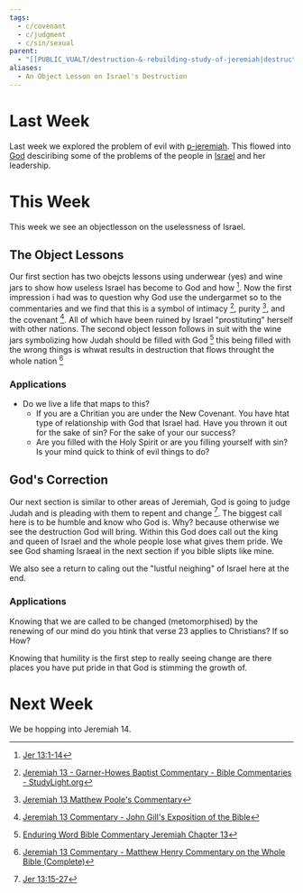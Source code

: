 ```yaml
---
tags:
  - c/covenant
  - c/judgment
  - c/sin/sexual
parent:
  - "[[PUBLIC_VUALT/destruction-&-rebuilding-study-of-jeremiah|destruction-&-rebuilding-study-of-jeremiah]]"
aliases:
  - An Object Lesson on Israel's Destruction
---
```

# Last Week
Last week we explored the problem of evil with [p-jeremiah](../p-jeremiah.md). This flowed into [God](God.md) desciribing some of the problems of the people in [Israel](../p-nation-of-israel.md) and her leadership. 

# This Week
[^guzik]: [Study Guide for Jeremiah 13 by David Guzik](https://www.blueletterbible.org/comm/guzik_david/study-guide/jeremiah/jeremiah-13.cfm)
[^garner-howes]: [Jeremiah 13 - Garner-Howes Baptist Commentary - Bible Commentaries - StudyLight.org](https://www.studylight.org/commentaries/eng/ghb/jeremiah-13.html)
[^matthew-poole]: [Jeremiah 13 Matthew Poole's Commentary](https://biblehub.com/commentaries/poole/jeremiah/13.htm)
[^ellicott]: [Jeremiah 13 Ellicott's Commentary for English Readers](https://biblehub.com/commentaries/ellicott/jeremiah/13.htm)
[^john-gill]: [Jeremiah 13 Commentary - John Gill's Exposition of the Bible](https://www.biblestudytools.com/commentaries/gills-exposition-of-the-bible/jeremiah-13/)
[^matthew-henry]: [Jeremiah 13 Commentary - Matthew Henry Commentary on the Whole Bible (Complete)](https://www.biblestudytools.com/commentaries/matthew-henry-complete/jeremiah/13.html)
[^enduring-word]: [Enduring Word Bible Commentary Jeremiah Chapter 13](https://enduringword.com/bible-commentary/jeremiah-13/)
[^m1]: [Jer 13:1-14](Jer%2013.md)
[^m2]: [Jer 13:15-27](Jer%2013.md)

This week we see an objectlesson on the uselessness of Israel.

## The Object Lessons
Our first section has two obejcts lessons using underwear (yes) and wine jars to show how useless Israel has become to God and how [^m1]. Now the first impression i had was to question why God use the undergarmet so to the commentaries and we find that this is a symbol of intimacy [^garner-howes], purity [^matthew-poole], and the covenant [^john-gill]. All of which have been ruined by Israel "prostituting" herself with other nations. The second object lesson follows in suit with the wine jars symbolizing how Judah should be filled with God [^enduring-word] this being filled with the wrong things is whwat results in destruction that flows throught the whole nation [^matthew-henry]

### Applications
- Do we live a life that maps to this?
    - If you are a Chritian you are under the New Covenant. You have htat type of relationship with God that Israel had. Have you thrown it out for the sake of sin? For the sake of your our success?
    - Are you filled with the Holy Spirit or are you filling yourself with sin? Is your mind quick to think of evil things to do?
## God's Correction
Our next section is similar to other areas of Jeremiah, God is going to judge Judah and is pleading with them to repent and change [^m2]. The biggest call here is to be humble and know who God is. Why? because otherwise we see the destruction God will bring. Within this God does call out the king and queen of Israel and the whole people lose what gives them pride. We see God shaming Israeal in the next section if you bible slipts like mine.

We also see a return to caling out the "lustful neighing" of Israel here at the end.

### Applications
Knowing that we are called to be changed (metomorphised) by the renewing of our mind do you htink that verse 23 applies to Christians? If so How?

Knowing that humility is the first step to really seeing change are there places you have put pride in that God is stimming the growth of.
# Next Week
We be hopping into Jeremiah 14.